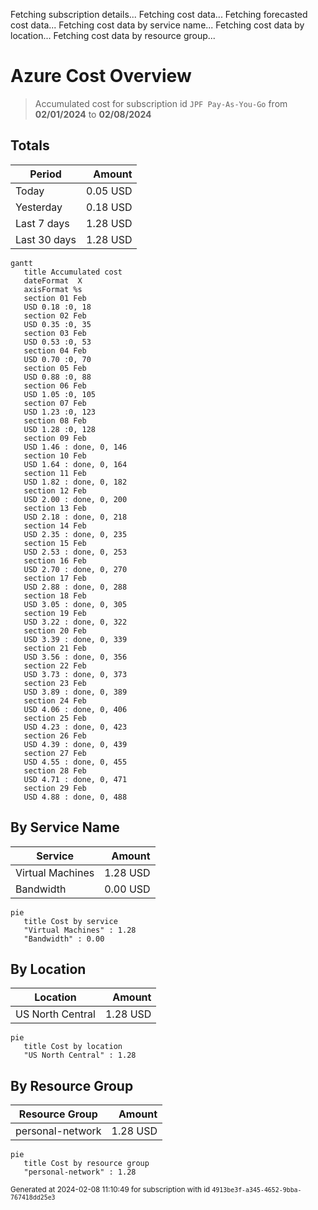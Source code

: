 Fetching subscription details...
Fetching cost data...
Fetching forecasted cost data...
Fetching cost data by service name...
Fetching cost data by location...
Fetching cost data by resource group...
# Azure Cost Overview

> Accumulated cost for subscription id `JPF Pay-As-You-Go` from **02/01/2024** to **02/08/2024**

## Totals

|Period|Amount|
|---|---:|
|Today|0.05 USD|
|Yesterday|0.18 USD|
|Last 7 days|1.28 USD|
|Last 30 days|1.28 USD|

```mermaid
gantt
   title Accumulated cost
   dateFormat  X
   axisFormat %s
   section 01 Feb
   USD 0.18 :0, 18
   section 02 Feb
   USD 0.35 :0, 35
   section 03 Feb
   USD 0.53 :0, 53
   section 04 Feb
   USD 0.70 :0, 70
   section 05 Feb
   USD 0.88 :0, 88
   section 06 Feb
   USD 1.05 :0, 105
   section 07 Feb
   USD 1.23 :0, 123
   section 08 Feb
   USD 1.28 :0, 128
   section 09 Feb
   USD 1.46 : done, 0, 146
   section 10 Feb
   USD 1.64 : done, 0, 164
   section 11 Feb
   USD 1.82 : done, 0, 182
   section 12 Feb
   USD 2.00 : done, 0, 200
   section 13 Feb
   USD 2.18 : done, 0, 218
   section 14 Feb
   USD 2.35 : done, 0, 235
   section 15 Feb
   USD 2.53 : done, 0, 253
   section 16 Feb
   USD 2.70 : done, 0, 270
   section 17 Feb
   USD 2.88 : done, 0, 288
   section 18 Feb
   USD 3.05 : done, 0, 305
   section 19 Feb
   USD 3.22 : done, 0, 322
   section 20 Feb
   USD 3.39 : done, 0, 339
   section 21 Feb
   USD 3.56 : done, 0, 356
   section 22 Feb
   USD 3.73 : done, 0, 373
   section 23 Feb
   USD 3.89 : done, 0, 389
   section 24 Feb
   USD 4.06 : done, 0, 406
   section 25 Feb
   USD 4.23 : done, 0, 423
   section 26 Feb
   USD 4.39 : done, 0, 439
   section 27 Feb
   USD 4.55 : done, 0, 455
   section 28 Feb
   USD 4.71 : done, 0, 471
   section 29 Feb
   USD 4.88 : done, 0, 488
```

## By Service Name

|Service|Amount|
|---|---:|
|Virtual Machines|1.28 USD|
|Bandwidth|0.00 USD|

```mermaid
pie
   title Cost by service
   "Virtual Machines" : 1.28
   "Bandwidth" : 0.00
```

## By Location

|Location|Amount|
|---|---:|
|US North Central|1.28 USD|

```mermaid
pie
   title Cost by location
   "US North Central" : 1.28
```

## By Resource Group

|Resource Group|Amount|
|---|---:|
|personal-network|1.28 USD|

```mermaid
pie
   title Cost by resource group
   "personal-network" : 1.28
```

<sup>Generated at 2024-02-08 11:10:49 for subscription with id `4913be3f-a345-4652-9bba-767418dd25e3`</sup>
